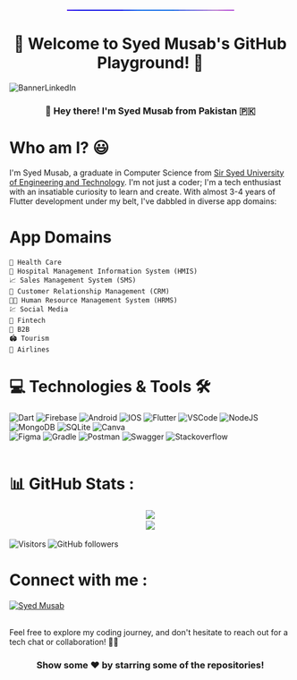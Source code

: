 <!DOCTYPE html>
<html lang="en">

<head>
  <meta charset="UTF-8">
  <meta http-equiv="X-UA-Compatible" content="IE=edge">
  <meta name="viewport" content="width=device-width, initial-scale=1.0">
</head>


<body>

  <div align="center">
    <img src="https://raw.githubusercontent.com/AnderMendoza/AnderMendoza/main/assets/line-neon.gif"/>
  </div>
  <h1 style="text-align: center;">🚀 Welcome to Syed Musab's GitHub Playground! 🚀</h1>

  ![BannerLinkedIn](https://github.com/MusabBoltX/MusabBoltX/assets/68772934/3f7d07c3-840f-4f0e-9e8a-0e32dfc8cbd0)

  <h3 style="text-align: center;">👋 Hey there! I'm Syed Musab from Pakistan 🇵🇰</h3>

  <h1 style="text-align: left;">Who am I? 😃</h1>

  <p>
    I'm Syed Musab, a graduate in Computer Science from <a href="https://www.ssuet.edu.pk/">Sir Syed University of Engineering and Technology</a>. I'm not just a coder; I'm a tech enthusiast with an insatiable curiosity to learn and create. With almost 3-4 years of Flutter development under my belt, I've dabbled in diverse app domains:
  </p>

# App Domains
    🏥 Health Care
    🏥 Hospital Management Information System (HMIS)
    📈 Sales Management System (SMS)
    🛃 Customer Relationship Management (CRM)
    🧍🏻 Human Resource Management System (HRMS)
    💹 Social Media
    💸 Fintech
    📂 B2B
    🏟️ Tourism
    🛫 Airlines

# 💻 Technologies & Tools 🛠
![Dart](https://img.shields.io/badge/dart-%230175C2.svg?style=for-the-badge&logo=dart&logoColor=white) 
![Firebase](https://img.shields.io/badge/firebase-%23039BE5.svg?style=for-the-badge&logo=firebase) 
![Android](https://img.shields.io/badge/Android-3DDC84?style=for-the-badge&logo=android&logoColor=white)
![IOS](https://img.shields.io/badge/iOS-000000?style=for-the-badge&logo=ios&logoColor=white)
![Flutter](https://img.shields.io/badge/Flutter-%2302569B.svg?style=for-the-badge&logo=Flutter&logoColor=white) 
![VSCode](https://img.shields.io/badge/VS%20Code-007ACC?style=for-the-badge&logo=visual-studio-code&logoColor=white)
![NodeJS](https://img.shields.io/badge/Node.js-339933?style=for-the-badge&logo=node.js&logoColor=white) 
![MongoDB](https://img.shields.io/badge/MongoDB-%234ea94b.svg?style=for-the-badge&logo=mongodb&logoColor=white) 
![SQLite](https://img.shields.io/badge/sqlite-%2307405e.svg?style=for-the-badge&logo=sqlite&logoColor=white) 
![Canva](https://img.shields.io/badge/Canva-%2300C4CC.svg?style=for-the-badge&logo=Canva&logoColor=white)	
![Figma](https://img.shields.io/badge/figma-%23F24E1E.svg?style=for-the-badge&logo=figma&logoColor=white) 
![Gradle](https://img.shields.io/badge/Gradle-02303A.svg?style=for-the-badge&logo=Gradle&logoColor=white) 
![Postman](https://img.shields.io/badge/Postman-FF6C37?style=for-the-badge&logo=postman&logoColor=white) 
![Swagger](https://img.shields.io/badge/-Swagger-%23Clojure?style=for-the-badge&logo=swagger&logoColor=white) 
![Stackoverflow](https://img.shields.io/badge/Stack%20Overflow-FE7A16?style=for-the-badge&logo=stack-overflow&logoColor=white)
<br>
<br>

# 📊 GitHub Stats :
<div align = "center">

![](https://github-readme-streak-stats.herokuapp.com/?user=MusabBoltX&theme=flag-india&hide_border=true)<br/>
![](https://github-readme-stats.vercel.app/api/top-langs/?username=MusabBoltX&theme=flag-india&hide_border=true&include_all_commits=false&count_private=false&layout=compact)
</div>

  <div>
        <img class="shields" src="https://visitor-badge.laobi.icu/badge?page_id=MusabBoltX.MusabBoltX" alt="Visitors" />
        <img class="shields" src="https://img.shields.io/github/followers/MusabBoltX?style=social" alt="GitHub followers" />
  </div>

  # Connect with me :

  <a href="https://www.linkedin.com/in/syed-musab/" target="blank">
    <img align="center" src="https://www.edigitalagency.com.au/wp-content/uploads/Linkedin-logo-png.png" alt="Syed Musab" height="30" />
  </a>
  <p>
  <br>
    Feel free to explore my coding journey, and don't hesitate to reach out for a tech chat or collaboration! 🚀✨
  </p>

<div align="center">

### Show some ❤️ by starring some of the repositories!

</div>
</body>

</html>
